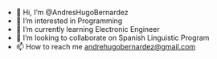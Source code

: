 - 👋 Hi, I’m @AndresHugoBernardez
- 👀 I’m interested in Programming
- 🌱 I’m currently learning Electronic Engineer
- 💞️ I’m looking to collaborate on Spanish Linguistic Program
- 📫 How to reach me andrehugobernardez@gmail.com


